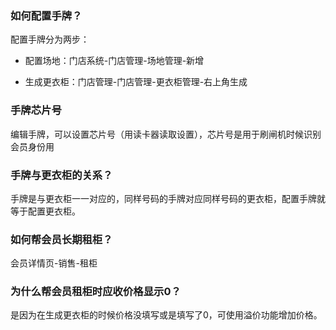 ### 如何配置手牌？

配置手牌分为两步：

- 配置场地：门店系统-门店管理-场地管理-新增

- 生成更衣柜：门店管理-门店管理-更衣柜管理-右上角生成

### 手牌芯片号

编辑手牌，可以设置芯片号（用读卡器读取设置），芯片号是用于刷闸机时候识别会员身份用

### 手牌与更衣柜的关系？

手牌是与更衣柜一一对应的，同样号码的手牌对应同样号码的更衣柜，配置手牌就等于配置更衣柜。

### 如何帮会员长期租柜？

会员详情页-销售-租柜

### 为什么帮会员租柜时应收价格显示0？

是因为在生成更衣柜的时候价格没填写或是填写了0，可使用溢价功能增加价格。

